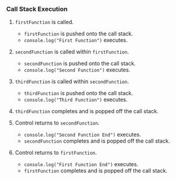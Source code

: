 ### Call Stack Execution

1. `firstFunction` is called.

   - `firstFunction` is pushed onto the call stack.
   - `console.log("First Function")` executes.

2. `secondFunction` is called within `firstFunction`.

   - `secondFunction` is pushed onto the call stack.
   - `console.log("Second Function")` executes.

3. `thirdFunction` is called within `secondFunction`.

   - `thirdFunction` is pushed onto the call stack.
   - `console.log("Third Function")` executes.

4. `thirdFunction` completes and is popped off the call stack.

5. Control returns to `secondFunction`.

   - `console.log("Second Function End")` executes.
   - `secondFunction` completes and is popped off the call stack.

6. Control returns to `firstFunction`.
   - `console.log("First Function End")` executes.
   - `firstFunction` completes and is popped off the call stack.

